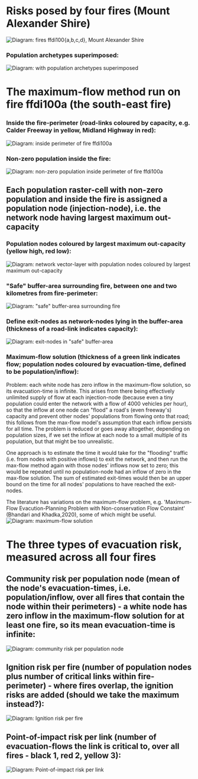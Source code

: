 # Risks posed by four fires (Mount Alexander Shire)

![Diagram: fires ffdi100{a,b,c,d}, Mount Alexander Shire](fourOverlappingFiresMtAlex.png)

### Population archetypes superimposed:
![Diagram: with population archetypes superimposed](populationArchetypesSuperimposedOnFires-fourfires.png)



# The maximum-flow method run on fire ffdi100a (the south-east fire)

### Inside the fire-perimeter (road-links coloured by capacity, e.g. Calder Freeway in yellow, Midland Highway in red):
![Diagram: inside perimeter of fire ffdi100a](insideFirePerimeter-ffdi100a-1000.png)

### Non-zero population inside the fire:
![Diagram: non-zero population inside perimeter of fire ffdi100a](populationInsideFirePerimeter-ffdi100a-1000.png)

## Each population raster-cell with non-zero population and inside the fire is assigned a population node (injection-node), i.e. the network node having largest maximum out-capacity

### Population nodes coloured by largest maximum out-capacity (yellow high, red low):
![Diagram: network vector-layer with population nodes coloured by largest maximum out-capacity](linksColouredByCapacity_populationNodesColouredByLargestMaxOutCapacity-1000-fourfires.png)

### "Safe" buffer-area surrounding fire, between one and two kilometres from fire-perimeter:
![Diagram: "safe" buffer-area surrounding fire](safeAreaSurroundingFire-1000-fourfires.png)

### Define exit-nodes as network-nodes lying in the buffer-area (thickness of a road-link indicates capacity):
![Diagram: exit-nodes in "safe" buffer-area](exitNodesInSafeBuffer-fourfires.png)


### Maximum-flow solution (thickness of a green link indicates flow; population nodes coloured by evacuation-time, defined to be population/inflow):
Problem: each white node has zero inflow in the maximum-flow solution, so its evacuation-time is infinite. This arises from there being effectively unlimited supply of flow at each injection-node (because even a tiny population could enter the network with a flow of 4000 vehicles per hour), so that the inflow at one node can "flood" a road's (even freeway's) capacity and prevent other nodes' populations from flowing onto that road; this follows from the max-flow model's assumption that each inflow persists for all time. The problem is reduced or goes away altogether, depending on population sizes, if we set the inflow at each node to a small multiple of its population, but that might be too unrealistic.

One approach is to estimate the time it would take for the "flooding" traffic (i.e. from nodes with positive inflows) to exit the network, and then run the max-flow method again with those nodes' inflows now set to zero; this would be repeated until no population-node had an inflow of zero in the max-flow solution. The sum of estimated exit-times would then be an upper bound on the time for all nodes' populations to have reached the exit-nodes.

The literature has variations on the maximum-flow problem, e.g. 'Maximum-Flow Evacution-Planning Problem with Non-conservation Flow Constaint' (Bhandari and Khadka,2020), some of which might be useful.
![Diagram: maximum-flow solution](maxFlowSoln_linksColouredByFlow_populationNodesColouredByEvacuationTime-fourfires.png)



# The three types of evacuation risk, measured across all four fires

## Community risk per population node (mean of the node's evacuation-times, i.e. population/inflow, over all fires that contain the node within their perimeters) - a white node has zero inflow in the maximum-flow solution for at least one fire, so its mean evacuation-time is infinite:
![Diagram: community risk per population node](communityRiskPerPopulationNode-1000-fourfires.png)


## Ignition risk per fire (number of population nodes plus number of critical links within fire-perimeter) - where fires overlap, the ignition risks are added (should we take the maximum instead?):
![Diagram: Ignition risk per fire](ignitionRiskPerFire-1000-fourfires.png)


## Point-of-impact risk per link (number of evacuation-flows the link is critical to, over all fires - black 1, red 2, yellow 3):
![Diagram: Point-of-impact risk per link](pointOfImpactRiskPerLink-1000-fourfires.png)

